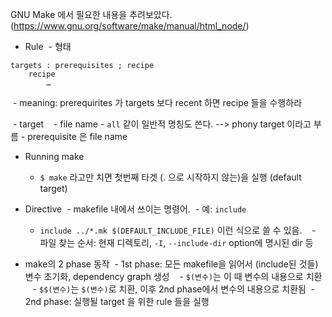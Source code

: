 GNU Make 에서 필요한 내용을 추려보았다.
(https://www.gnu.org/software/make/manual/html_node/)

- Rule
  - 형태
```
targets : prerequisites ; recipe
    recipe
        …
```
  - meaning: prerequirites 가 targets 보다 recent 하면 recipe 들을 수행하라
  
  - target
    - file name
    - ```all``` 같이 일반적 명칭도 쓴다. --> phony target 이라고 부름
    - prerequisite 은 file name
  - Running make
    - ```$ make``` 라고만 치면 첫번째 타겟 (. 으로 시작하지 않는)을 실행 (default target)
    
- Directive
  - makefile 내에서 쓰이는 명령어.
  - 예: ```include ```
    - ```include ../*.mk $(DEFAULT_INCLUDE_FILE)``` 이런 식으로 쓸 수 있음.
    - 파일 찾는 순서: 현재 디렉토리, ```-I```, ```--include-dir``` option에 명시된 dir 등
- make의 2 phase 동작
  - 1st phase: 모든 makefile을 읽어서 (include된 것들) 변수 초기화, dependency graph 생성
    - ```$(변수)```는 이 때 변수의 내용으로 치환
    - ```$$(변수)```는 ```$(변수)```로 치환, 이후 2nd phase에서 변수의 내용으로 치환됨
  - 2nd phase: 실행될 target 을 위한 rule 들을 실행
  

